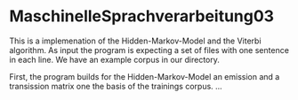 # MaschinelleSprachverarbeitung03

This is a implemenation of the Hidden-Markov-Model and the Viterbi algorithm. As input the program is expecting a set of files with one sentence in each line. We have an example corpus in our directory.

First, the program builds for the Hidden-Markov-Model an emission and a transission matrix one the basis of the trainings corpus.
...
